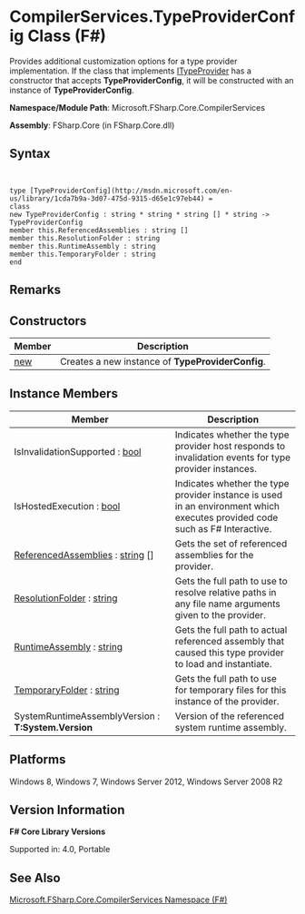 # CompilerServices.TypeProviderConfig Class (F#)

Provides additional customization options for a type provider implementation. If the class that implements [ITypeProvider](http://msdn.microsoft.com/en-us/library/2c2b0571-843d-4a7d-95d4-0a7510ed5e2f) has a constructor that accepts **TypeProviderConfig**, it will be constructed with an instance of **TypeProviderConfig**.

**Namespace/Module Path**: Microsoft.FSharp.Core.CompilerServices

**Assembly**: FSharp.Core (in FSharp.Core.dll)


## Syntax


```


type [TypeProviderConfig](http://msdn.microsoft.com/en-us/library/1cda7b9a-3d07-475d-9315-d65e1c97eb44) =
class
new TypeProviderConfig : string * string * string [] * string -> TypeProviderConfig
member this.ReferencedAssemblies : string []
member this.ResolutionFolder : string
member this.RuntimeAssembly : string
member this.TemporaryFolder : string
end

```



## Remarks

## Constructors


|Member|Description|
|------|-----------|
|[new](http://msdn.microsoft.com/en-us/library/a58edc91-0eae-49b8-9331-81115832f7af)|Creates a new instance of **TypeProviderConfig**.|

## Instance Members


|Member|Description|
|------|-----------|
|IsInvalidationSupported : [bool](http://msdn.microsoft.com/en-us/library/89c0cf9c-49ce-4207-a3be-555851a67dd5)|Indicates whether the type provider host responds to invalidation events for type provider instances.|
|IsHostedExecution : [bool](http://msdn.microsoft.com/en-us/library/89c0cf9c-49ce-4207-a3be-555851a67dd5)|Indicates whether the type provider instance is used in an environment which executes provided code such as F# Interactive.|
|[ReferencedAssemblies](http://msdn.microsoft.com/en-us/library/24600287-d40a-4b38-a5e8-d903214dcef9) : [string](http://msdn.microsoft.com/en-us/library/12b97856-ec80-4f70-a018-afb0753f755a) []|Gets the set of referenced assemblies for the provider.|
|[ResolutionFolder](http://msdn.microsoft.com/en-us/library/3424c496-b38d-49cd-b4a4-869193f2baf6) : [string](http://msdn.microsoft.com/en-us/library/12b97856-ec80-4f70-a018-afb0753f755a)|Gets the full path to use to resolve relative paths in any file name arguments given to the provider.|
|[RuntimeAssembly](http://msdn.microsoft.com/en-us/library/3ff43026-7d3a-4b8b-942b-f38e9bd5dfe1) : [string](http://msdn.microsoft.com/en-us/library/12b97856-ec80-4f70-a018-afb0753f755a)|Gets the full path to actual referenced assembly that caused this type provider to load and instantiate.|
|[TemporaryFolder](http://msdn.microsoft.com/en-us/library/af72b3d0-9888-4d14-adce-e75ce35bf29c) : [string](http://msdn.microsoft.com/en-us/library/12b97856-ec80-4f70-a018-afb0753f755a)|Gets the full path to use for temporary files for this instance of the provider.|
|SystemRuntimeAssemblyVersion : **T:System.Version**|Version of the referenced system runtime assembly.|

## Platforms
Windows 8, Windows 7, Windows Server 2012, Windows Server 2008 R2


## Version Information
**F# Core Library Versions**

Supported in: 4.0, Portable




## See Also
[Microsoft.FSharp.Core.CompilerServices Namespace &#40;F&#35;&#41;](Microsoft.FSharp.Core.CompilerServices+Namespace+%28FSharp%29.md)

